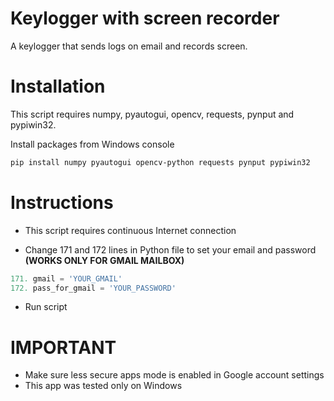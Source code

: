 # Keylogger with screen recorder
A keylogger that sends logs on email and records screen.

# Installation

This script requires numpy, pyautogui, opencv, requests, pynput and pypiwin32.

Install packages from Windows console

```bash
pip install numpy pyautogui opencv-python requests pynput pypiwin32
```

# Instructions

- This script requires continuous Internet connection

- Change 171 and 172 lines in Python file to set your email and password **(WORKS ONLY FOR GMAIL MAILBOX)**
```python
171. gmail = 'YOUR_GMAIL'
172. pass_for_gmail = 'YOUR_PASSWORD'
```

- Run script

# IMPORTANT

- Make sure less secure apps mode is enabled in Google account settings
- This app was tested only on Windows
